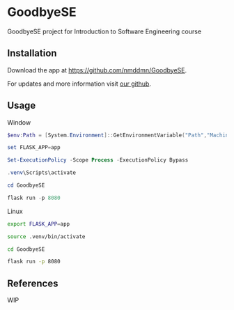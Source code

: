 # GoodbyeSE

GoodbyeSE project for Introduction to Software Engineering course

## Installation

Download the app at https://github.com/nmddmn/GoodbyeSE.

For updates and more information visit [our github](https://github.com/nmddmn/GoodbyeSE).

## Usage

Window

``` powershell
$env:Path = [System.Environment]::GetEnvironmentVariable("Path","Machine")

set FLASK_APP=app

Set-ExecutionPolicy -Scope Process -ExecutionPolicy Bypass

.venv\Scripts\activate

cd GoodbyeSE

flask run -p 8080
```

Linux

``` bash
export FLASK_APP=app

source .venv/bin/activate

cd GoodbyeSE

flask run -p 8080
```

## References

WIP